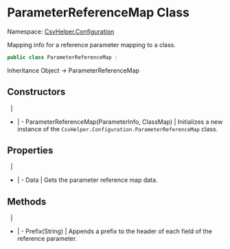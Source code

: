 # ParameterReferenceMap Class

Namespace: [CsvHelper.Configuration](/api/CsvHelper.Configuration)

Mapping info for a reference parameter mapping to a class.

```cs
public class ParameterReferenceMap : 
```

Inheritance Object -> ParameterReferenceMap

## Constructors
&nbsp; | &nbsp;
- | -
ParameterReferenceMap(ParameterInfo, ClassMap) | Initializes a new instance of the ``CsvHelper.Configuration.ParameterReferenceMap`` class.

## Properties
&nbsp; | &nbsp;
- | -
Data | Gets the parameter reference map data.

## Methods
&nbsp; | &nbsp;
- | -
Prefix(String) | Appends a prefix to the header of each field of the reference parameter.
